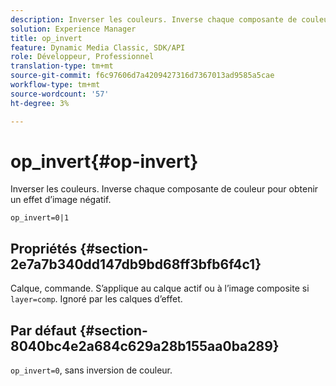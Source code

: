 ```yaml
---
description: Inverser les couleurs. Inverse chaque composante de couleur pour obtenir un effet d’image négatif.
solution: Experience Manager
title: op_invert
feature: Dynamic Media Classic, SDK/API
role: Développeur, Professionnel
translation-type: tm+mt
source-git-commit: f6c97606d7a4209427316d7367013ad9585a5cae
workflow-type: tm+mt
source-wordcount: '57'
ht-degree: 3%

---
```



# op_invert{#op-invert}

Inverser les couleurs. Inverse chaque composante de couleur pour obtenir un effet d’image négatif.

`op_invert=0|1`

## Propriétés {#section-2e7a7b340dd147db9bd68ff3bfb6f4c1}

Calque, commande. S’applique au calque actif ou à l’image composite si `layer=comp`. Ignoré par les calques d’effet.

## Par défaut {#section-8040bc4e2a684c629a28b155aa0ba289}

`op_invert=0`, sans inversion de couleur.
